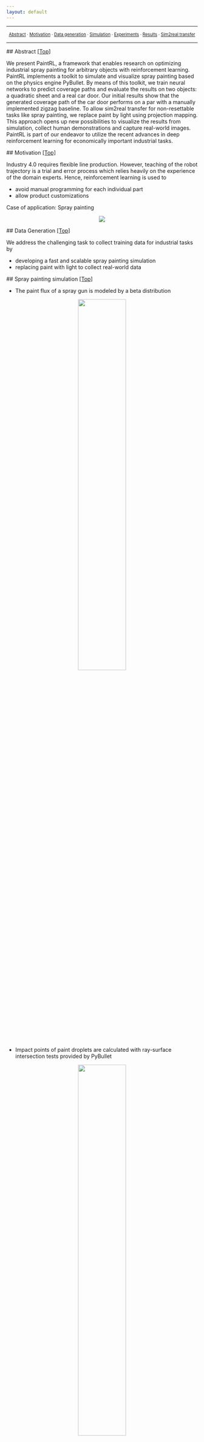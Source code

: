```yaml
---
layout: default
---
```


----

<a name="toc"/>

<div style="text-align: center; font-size: 0.8em;">
<a href="#abstract">Abstract</a> &middot;
<a href="#motivation">Motivation</a> &middot;
<a href="#data_generation">Data generation</a> &middot;
<a href="#simulation">Simulation</a> &middot;
<a href="#experiments">Experiments</a> &middot;
<a href="#results">Results</a> &middot;
<a href="#transfer">Sim2real transfer </a>
</div>

----

<a name="abstract"/>
## Abstract <a href="#toc" class="top-link">[Top]</a>

We present PaintRL, a framework that enables research on optimizing industrial spray painting for arbitrary objects with reinforcement learning. PaintRL implements a toolkit to simulate and visualize spray painting based on the physics engine PyBullet. By means of this toolkit, we train neural networks to predict coverage paths and evaluate the results on two objects: a quadratic sheet and a real car door. Our initial results show that the generated coverage path of the car door performs on a par with a manually implemented zigzag baseline. To allow sim2real transfer for non-resettable tasks like spray painting, we replace paint by light using projection mapping. This approach opens up new possibilities to visualize the results from simulation, collect human demonstrations and capture real-world images. PaintRL is part of our endeavor to utilize the recent advances in deep reinforcement learning for economically important industrial tasks.

<a name="motivation"/>
## Motivation <a href="#toc" class="top-link">[Top]</a>

Industry 4.0 requires flexible line production. However, teaching of the robot trajectory is a trial and error process which relies heavily on the experience of the domain experts. Hence, reinforcement learning is used to

+ avoid manual programming for each individual part
+ allow product customizations

Case of application: Spray painting
<p align="center">
  <img src="assets/images/suzuki_anatomy.png"/>
</p>

<a name="data_generation"/>
## Data Generation <a href="#toc" class="top-link">[Top]</a>

We address the challenging task to collect training data for industrial tasks by
+ developing a fast and scalable spray painting simulation
+ replacing paint with light to collect real-world data

<a name="simulation"/>
## Spray painting simulation <a href="#toc" class="top-link">[Top]</a>

+ The paint flux of a spray gun is modeled by a beta distribution

<p align="center">
  <img src="assets/images/beta_distribution.jpg" width="50%"/>
</p>

+ Impact points of paint droplets are calculated with ray-surface intersection tests provided by PyBullet

<p align="center">
  <img src="assets/images/paint_cone.png" width="50%"/>
</p>

+ The robot moves orthogonally to the surface normals of the workpiece

<p align="center">
  <img src="assets/images/paint_stroke.png"/>
</p>


<a name="experiments"/>
## Experiments <a href="#toc" class="top-link">[Top]</a>

The coverage path planning is formalized as a markov decision process (S, A, P<sub>a</sub>, R<sub>a</sub>)

### Observation:

+ Pose of the spray gun
+ Ratios of unpainted pixels and total pixels for circular sectors around the spray gun

<p align="center">
  <img src="assets/images/section_obs_door.png" width="50%"/>
</p>

### Actions:

+ Discrete actions which control the direction of the robot movement

<p align="center">
  <img src="assets/images/action_discrete.png" width="50%"/>
</p>

### Reward:

+ Number of newly painted pixels
+ Time penalty
+ Optional overlap penalty

### Baseline:

+ Quadratic sheet
+ Zigzag pattern

<p align="center">
  <img src="assets/images/zigzag_hsi.png" width="50%"/>
</p>

<a name="results"/>
## Results <a href="#toc" class="top-link">[Top]</a>

+ Generated path leads to full paint coverage of a car door
+ Time equivalent to baseline

**Figure of the results, video capture of the rollout**

<a name="transfer"/>
## Sim2real transfer  <a href="#toc" class="top-link">[Top]</a>

Projection mapping opens up new possibilities to:

+ visualize the results from simulation
+ collect human demonstrations
+ capture real-world images

<div class="embed-container" align="center">
  <iframe width="853" height="480" src="https://www.youtube-nocookie.com/embed/nJVLpEk1MOs?rel=0" frameborder="0" allow="accelerometer; autoplay; encrypted-media; gyroscope; picture-in-picture" allowfullscreen></iframe>
</div>
